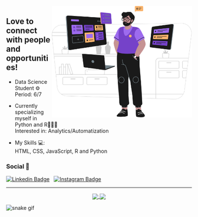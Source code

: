 <img src="Group.png" width="380px" align="right">

<h2>Love to connect with people and opportunities!</h2>

- Data Science Student ⚙️<br>
Period: 6/7</p>

- Currently specializing myself in Python and R👨🏽‍💻 <br>
Interested in: Analytics/Automatization <br>

- My Skills 💻:<br>
  HTML, CSS, JavaScript, R and Python
  
 <h3>Social 📱</h3>

[![Linkedin Badge](https://img.shields.io/badge/-LinkedIn-f?style=flat-square&logo=Linkedin&logoColor=ffffff&color=652CC2&link=https://www.linkedin.com/in/gilberto-alves-377414199/)](https://www.linkedin.com/in/guilhermediasbarbosa/) &nbsp;
[![Instagram Badge](https://img.shields.io/badge/-Instagram-6633cc?style=flat-square&logo=Instagram&logoColor=white&color652CC2&link=https://instagram.com/neo.guiz/)](https://instagram.com/neo.guiz/)

<hr>

<p align="center">
  <a href="https://github.com/anuraghazra/github-readme-stats/blob/master/readme.md" target="_blank">
    <img
      align="center"
      height="150"
      src="https://github-readme-stats.vercel.app/api?username=neoguiz&show_icons=true&theme=midnight-purple&include_all_commits=true&count_private=true"
    />
  </a>  
  <a href="https://github.com/anuraghazra/github-readme-stats/blob/master/readme.md">
    <img
      align="center"
      height="150"
      src="https://github-readme-stats.vercel.app/api/top-langs/?username=neoguiz&layout=compact&langs_count=7&theme=midnight-purple"
    />
  </a>
 </p>

![snake gif](https://github.com/neoguiz/neoguiz/blob/output/github-contribution-grid-snake.svg)
<!-- efeito da cobrinha -->
